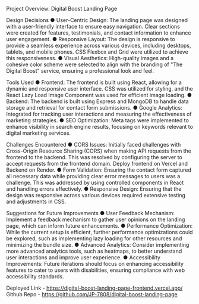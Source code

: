 Project Overview: Digital Boost Landing Page

Design Decisions
●	User-Centric Design: The landing page was designed with a user-friendly interface to ensure easy navigation. Clear sections were created for features, testimonials, and contact information to enhance user engagement.
●	Responsive Layout: The design is responsive to provide a seamless experience across various devices, including desktops, tablets, and mobile phones. CSS Flexbox and Grid were utilized to achieve this responsiveness.
●	Visual Aesthetics: High-quality images and a cohesive color scheme were selected to align with the branding of "The Digital Boost" service, ensuring a professional look and feel.

Tools Used
●	Frontend: The frontend is built using React, allowing for a dynamic and responsive user interface. CSS was utilized for styling, and the React Lazy Load Image Component was used for efficient image loading.
●	Backend: The backend is built using Express and MongoDB to handle data storage and retrieval for contact form submissions.
●	Google Analytics: Integrated for tracking user interactions and measuring the effectiveness of marketing strategies.
●	SEO Optimization: Meta tags were implemented to enhance visibility in search engine results, focusing on keywords relevant to digital marketing services.

Challenges Encountered
●	CORS Issues: Initially faced challenges with Cross-Origin Resource Sharing (CORS) when making API requests from the frontend to the backend. This was resolved by configuring the server to accept requests from the frontend domain. Deploy frontend on Vercel and Backend on Render.
●	Form Validation: Ensuring the contact form captured all necessary data while providing clear error messages to users was a challenge. This was addressed by using controlled components in React and handling errors effectively.
●	Responsive Design: Ensuring that the design was responsive across various devices required extensive testing and adjustments in CSS.

Suggestions for Future Improvements
●	User Feedback Mechanism: Implement a feedback mechanism to gather user opinions on the landing page, which can inform future enhancements.
●	Performance Optimization: While the current setup is efficient, further performance optimizations could be explored, such as implementing lazy loading for other resources and minimizing the bundle size.
●	Advanced Analytics: Consider implementing more advanced analytics tools, such as heatmaps, to better understand user interactions and improve user experience.
●	Accessibility Improvements: Future iterations should focus on enhancing accessibility features to cater to users with disabilities, ensuring compliance with web accessibility standards.

Deployed Link - https://digital-boost-landing-page-frontend.vercel.app/ 
Github Repo - https://github.com/JP-7808/digital-boost-landing-page 
